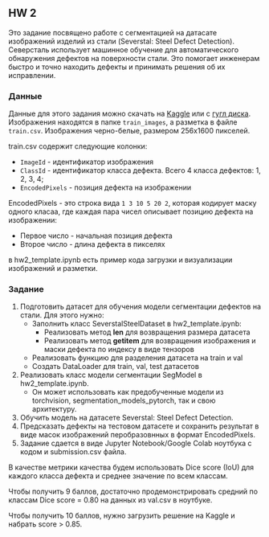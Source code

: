 ## HW 2

Это задание посвящено работе с сегментацией на датасате изображений изделий из стали (Severstal: Steel Defect Detection).
Северсталь использует машинное обучение для автоматического обнаружения дефектов на поверхности стали. Это помогает инженерам быстро и точно находить дефекты и принимать решения об их исправлении.

### Данные

Данные для этого задания можно скачать на [Kaggle](https://www.kaggle.com/c/severstal-steel-defect-detection/data) или с [гугл диска](https://drive.google.com/drive/folders/1516mrmKCACzCjxjtWbzDas1_FOMS-wtc?usp=sharing).
Изображения находятся в папке `train_images`, а разметка в файле `train.csv`.
Изображения черно-белые, размером 256x1600 пикселей.

train.csv содержит следующие колонки:
- `ImageId` - идентификатор изображения
- `ClassId` - идентификатор класса дефекта. Всего 4 класса дефектов: 1, 2, 3, 4;
- `EncodedPixels` - позиция дефекта на изображении

EncodedPixels - это строка вида `1 3 10 5 20 2`, которая кодирует маску одного класаа, где каждая пара чисел описывает позицию дефекта на изображении:
- Первое число - начальная позиция дефекта
- Второе число - длина дефекта в пикселях

в hw2_template.ipynb есть пример кода загрузки и визуализации изображений и разметки.

### Задание

1. Подготовить датасет для обучения модели сегментации дефектов на стали. Для этого нужно:
    - Заполнить класс SeverstalSteelDataset в hw2_template.ipynb:
        - Реализовать метод __len__ для возвращения размера датасета
        - Реализовать метод __getitem__ для возвращения изображения и маски дефекта по индексу в виде тензоров 
    - Реализовать функцию для разделения датасета на train и val
    - Создать DataLoader для train, val, test датасетов
2. Реализовать класс модели сегментации SegModel в hw2_template.ipynb. 
    - Он может использовать как предобученные модели из torchvision, segmentation_models_pytorch, так и свою архитектуру.
3. Обучить модель на датасете Severstal: Steel Defect Detection.
4. Предсказать дефекты на тестовом датасете и сохранить результат в виде масок изображений перобразовнных в формат EncodedPixels. 
5. Задание сдается в виде Jupyter Notebook/Google Colab ноутбука с кодом и submission.csv файла.

В качестве метрики качества будем использовать Dice score (IoU) для каждого класса дефекта и среднее значение по всем классам.

Чтобы получить 9 баллов, достаточно продемонстрировать средний по классам Dice score = 0.80 на данных из val.csv в ноутбуке.

Чтобы получить 10 баллов, нужно загрузить решение на Kaggle и набрать score > 0.85.